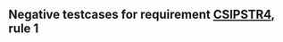 ## Negative testcases for requirement [CSIPSTR4](https://dilcisboard.github.io/E-ARK-CSIP/specification/implementation/structure/#CSIPSTR4), rule 1
